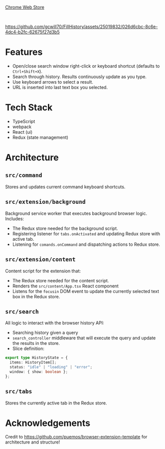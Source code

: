  [Chrome Web Store](https://chrome.google.com/webstore/detail/fillhistory/nnbagffnngmfbogaajipjmaadglmjgjc)

&nbsp;

https://github.com/gcwill70/FillHistory/assets/25019832/026d6cbc-8c6e-4dc4-b2fc-62675f27d3b5

# Features
* Open/close search window right-click or keyboard shortcut (defaults to `Ctrl+Shift+X`).
* Search through history. Results continuously update as you type.
* Use keyboard arrows to select a result.
* URL is inserted into last text box you selected.

# Tech Stack
* TypeScript
* webpack
* React (ui)
* Redux (state management)

# Architecture

## `src/command`
Stores and updates current command keyboard shortcuts.

## `src/extension/background`
Background service worker that executes background browser logic.
Includes:
* The Redux store needed for the background script.
* Registering listener for `tabs.onActivated` and updating Redux store with active tab.
* Listening for `comands.onCommand` and dispatching actions to Redux store.

## `src/extension/content`
Content script for the extension that:
* The Redux store needed for the content script.
* Renders the `src/content/App.tsx` React component
* Listens for the `focusin` DOM event to update the currently selected text box in the Redux store.


## `src/search`
All logic to interact with the browser history API:
* Searching history given a query
* `search_controller` middleware that will execute the query and update the results in the store.
* Slice definition:
```typescript
export type HistoryState = {
  items: HistoryItem[];
  status: "idle" | "loading" | "error";
  window: { show: boolean };
};
```

## `src/tabs`
Stores the currently active tab in the Redux store.

# Acknowledgements
Credit to https://github.com/puemos/browser-extension-template for architecture and structure!
